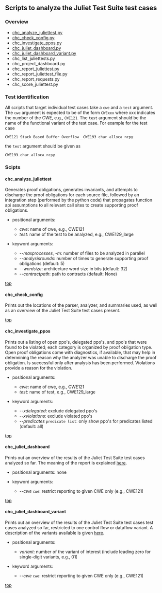## Scripts to analyze the Juliet Test Suite test cases

### Overview

- [chc_analyze_juliettest.py](#chc_analyze_juliettest)
- [chc_check_config.py](#chc_check_config)
- [chc_investigate_ppos.py](#chc_investigate_ppos)
- [chc_juliet_dashboard.py](#chc_juliet_dashboard)
- [chc_juliet_dashboard_variant.py](#chc_juliet_dashboard_variant)
- chc_list_juliettests.py
- chc_project_dashboard.py
- chc_report_juliettest.py
- chc_report_juliettest_file.py
- chc_report_requests.py
- chc_score_juliettest.py

### Test identification

All scripts that target individual test cases take a ```cwe``` and
a ```test``` argument. The ```cwe``` argument is expected to be of
the form ```CWExxx``` where xxx indicates the number of the CWE,
e.g., ```CWE121```. The ```test``` argument should be the name of
the functional variant of the test case. For example for the test
case
```
CWE121_Stack_Based_Buffer_Overflow__CWE193_char_alloca_ncpy
```
the ```test``` argument should be given as
```
CWE193_char_alloca_ncpy
```

### Scipts

#### chc_analyze_juliettest
Generates proof obligations, generates invariants, and attempts
to discharge the proof obligations for each source file, followed
by an integration step (performed by the python code) that propagates
function api assumptions to all relevant call sites to create
supporting proof obligations.
- positional arguments:
  - *cwe*: name of cwe, e.g., CWE121
  - *test*: name of the test to be analyzed, e.g., CWE129_large

- keyword arguments:
  - *--maxprocesses*, *-m*: number of files to be analyzed in parallel
  - *--analysisrounds*: number of times to generate supporting proof
    obligations (default: 5)
  - *--wordsize*: architecture word size in bits (default: 32)
  - *--contractpath*: path to contracts (default: None)	

[top](#overview)

#### chc_check_config
Prints out the locations of the parser, analyzer, and summaries used,
as well as an overview of the Juliet Test Suite test cases present.

[top](#overview)

#### chc_investigate_ppos
Prints out a listing of open ppo's, delegated ppo's, and
ppo's that were found to be violated;
each category is organized by proof
obligation type. Open proof obligations come with diagnostics,
if available, that may help in
determining the reason why the analyzer was unable to discharge the
proof obligation. Is successful only after analysis has been
performed. Violations provide a reason for the violation.
- positional arguments:
  - *cwe*: name of cwe, e.g., CWE121
  - *test*: name of test, e.g., CWE129_large

- keyword arguments:
  - *--xdelegated*: exclude delegated ppo's
  - *--xviolations*: exclude violated ppo's
  - *--predicates* <code>predicate list</code>: only show ppo's for
     predicates listed (default: all)

[top](#overview)

#### chc_juliet_dashboard
Prints out an overview of the results of the Juliet Test Suite test
cases analyzed so far. The meaning of the report is explained
[here](https://github.com/kestreltechnology/CodeHawk-C-Targets-Juliet).
- positional arguments: none

- keyword arguments:
  - *--cwe* <code>cwe</code>: restrict reporting to given CWE only
    (e.g., CWE121)

[top](#overview)

#### chc_juliet_dashboard_variant
Prints out an overview of the results of the Juliet Test Suite test
cases test cases analyzed so far, restricted to one control flow or
dataflow variant. A description of the variants available is given
[here](docexamples/variants.txt).
- positional arguments:
  - *variant*: number of the variant of interest (include leading
    zero for single-digit variants, e.g., 01)

- keyword arguments:
  - *--cwe* <code>cwe</code>: restrict reporting to given CWE only
    (e.g., CWE121)
  
[top](#overview)
